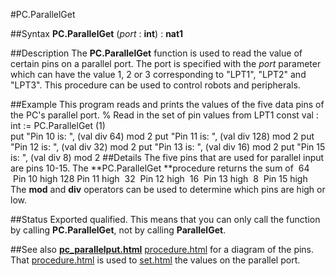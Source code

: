 
#PC.ParallelGet

##Syntax
**PC.ParallelGet** (*port* : **int**) : **nat1**

##Description
The **PC.ParallelGet** function is used to read the value of certain pins on a parallel port. The port is specified with the *port* parameter which can have the value 1, 2 or 3 corresponding to "LPT1", "LPT2" and "LPT3". This procedure can be used to control robots and peripherals.

##Example
This program reads and prints the values of the five data pins of the PC's parallel port.
        % Read in the set of pin values from LPT1
        const val : int := PC.ParallelGet (1)   
        put "Pin 10 is: ", (val div 64) mod 2
        put "Pin 11 is: ", (val div 128) mod 2
        put "Pin 12 is: ", (val div 32) mod 2
        put "Pin 13 is: ", (val div 16) mod 2
        put "Pin 15 is: ", (val div 8) mod 2
##Details
The five pins that are used for parallel input are pins 10-15. The **PC.ParallelGet **procedure returns the sum of 
 64  Pin 10 high 128 Pin 11 high  32  Pin 12 high  16  Pin 13 high  8  Pin 15 high
The **mod** and **div** operators can be used to determine which pins are high or low. 

##Status
Exported qualified.
This means that you can only call the function by calling **PC.ParallelGet**, not by calling **ParallelGet**.

##See also
**[pc_parallelput.html](PC.ParallelPut)** [procedure.html](procedure) for a diagram of the pins. That [procedure.html](procedure) is used to [set.html](set) the values on the parallel port.
